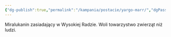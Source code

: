 ```yaml
---
{"dg-publish":true,"permalink":"/kampania/postacie/yargo-marr/","dgPassFrontmatter":true}
---
```


Miralukanin zasiadający w Wysokiej Radzie. Woli towarzystwo zwierząt niż ludzi.